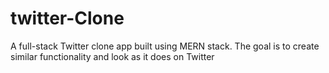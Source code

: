 # twitter-Clone
A full-stack Twitter clone app built using MERN stack. The goal is to create similar functionality and look as it does on Twitter
